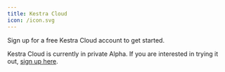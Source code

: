 ```yaml
---
title: Kestra Cloud
icon: /icon.svg
---
```


Sign up for a free Kestra Cloud account to get started.

Kestra Cloud is currently in private Alpha. If you are interested in trying it out, [sign up here](https://kestra.io/cloud).
